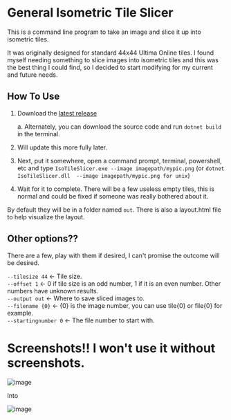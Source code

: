 # General Isometric Tile Slicer
This is a command line program to take an image and slice it up into isometric tiles.

It was originally designed for standard 44x44 Ultima Online tiles. I found myself needing something to slice images into isometric tiles and this was the best thing I could find, so I decided to start modifying for my current and future needs.

## How To Use
1. Download the [latest release](https://github.com/C-Shart/Iso-Tile-Slicer/releases/latest)

    a. Alternately, you can download the source code and run `dotnet build` in the terminal.

2. Will update this more fully later.

2. Next, put it somewhere, open a command prompt, terminal, powershell, etc and type `IsoTileSlicer.exe --image imagepath/mypic.png` (or `dotnet IsoTileSlicer.dll  --image imagepath/mypic.png for unix`)

3. Wait for it to complete. There will be a few useless empty tiles, this is normal and could be fixed if someone was really bothered about it.

By default they will be in a folder named `out`. There is also a layout.html file to help visualize the layout.  

## Other options??
There are a few, play with them if desired, I can't promise the outcome will be desired.

`--tilesize 44`  <- Tile size.  
`--offset 1`  <- 0 if tile size is an odd number, 1 if it is an even number. Other numbers have unknown results.  
`--output out`  <- Where to save sliced images to.  
`--filename {0}` <- {0} is the image number, you can use tile{0} or file{0} for example.  
`--startingnumber 0` <- The file number to start with.  

# Screenshots!! I won't use it without screenshots.

![image](https://github.com/bittiez/UO-Iso-Tile-Slicer/assets/3859393/a2c1c3ca-bf57-4bb4-877a-6baf4d232175)

Into

![image](https://github.com/bittiez/UO-Iso-Tile-Slicer/assets/3859393/5eae588c-3b95-47cd-a7ac-b658c7993bb9)

